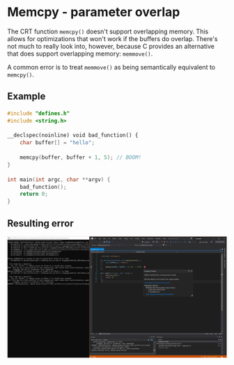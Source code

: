 # Memcpy - parameter overlap

The CRT function `memcpy()` doesn't support overlapping memory. This allows for optimizations that won't work if the buffers do overlap. There's not much to really look into, however, because C provides an alternative that does support overlapping memory: `memmove()`. 

A common error is to treat `memmove()` as being semantically equivalent to `memcpy()`.

## Example

```cpp
#include "defines.h"
#include <string.h>

__declspec(noinline) void bad_function() {
    char buffer[] = "hello";

    memcpy(buffer, buffer + 1, 5); // BOOM!
}

int main(int argc, char **argv) {
    bad_function();
    return 0;
}
```

## Resulting error

![example1](.\SRC_CODE\memcpy-param-overlap\example1.PNG)

